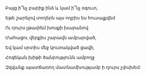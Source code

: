 Բայց ի՞նչ բարիք ինձ և կամ ի՞նչ օգուտ,

Եթե շարելով տողերն այս ողբիս ես հուսալքվեմ

Ու դուրս չթափեմ խոսքի խարանով

Մահացու վերքիս շարավն ամբարված,

Եվ կամ սրտիս մեջ կուտակված ցավի,

Հոգեկան խիթի ծանրությունն ամբողջ

Զզվանք պատճառող մատնամխությամբ ի դուրս չփսխեմ: